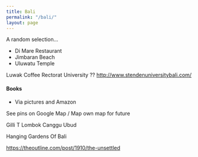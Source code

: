 ```yaml
---
title: Bali
permalink: "/bali/"
layout: page
---
```


A random selection...

- Di Mare Restaurant
- Jimbaran Beach
- Uluwatu Temple

Luwak Coffee
Rectorat University ??
http://www.stendenuniversitybali.com/

#### Books

- Via pictures and Amazon

See pins on Google Map / Map own map for future

Gilli T
Lombok
Canggu
Ubud

Hanging Gardens Of Bali

https://theoutline.com/post/1910/the-unsettled